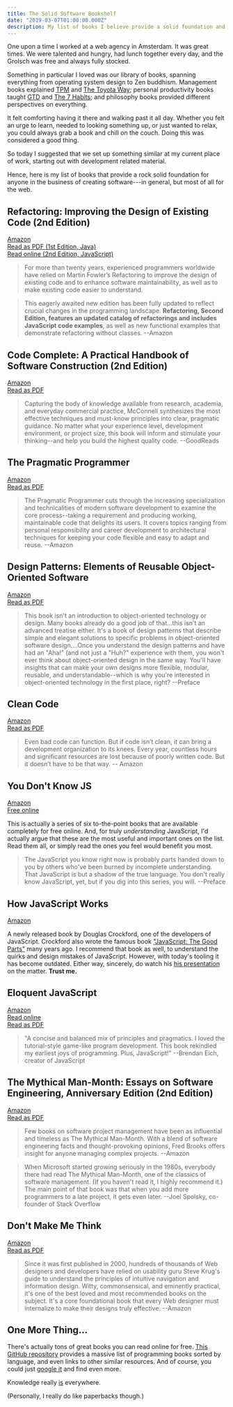 ```yaml
---
title: The Solid Software Bookshelf
date: "2019-03-07T01:00:00.000Z"
description: My list of books I believe provide a solid foundation and are great reads for anyone in the business of creating software. And maybe some other goodies I found online.
---
```


One upon a time I worked at a web agency in Amsterdam. It was great times. We were talented and hungry, had lunch together every day, and the Grolsch was free and always fully stocked.

Something in particular I loved was our library of books, spanning everything from operating system design to Zen buddhism. Management books explained [TPM](https://en.wikipedia.org/wiki/Total_productive_maintenance) and [The Toyota Way](https://en.wikipedia.org/wiki/The_Toyota_Way); personal productivity books taught [GTD](https://en.wikipedia.org/wiki/Getting_Things_Done) and [The 7 Habits](https://en.wikipedia.org/wiki/The_7_Habits_of_Highly_Effective_People); and philosophy books provided different perspectives on everything.

It felt comforting having it there and walking past it all day. Whether you felt an urge to learn, needed to looking something up, or just wanted to relax, you could always grab a book and chill on the couch. Doing this was considered a good thing.

So today I suggested that we set up something similar at my current place of work, starting out with development related material.

Hence, here is my list of books that provide a rock solid foundation for anyone in the business of creating software---in general, but most of all for the web.

## Refactoring: Improving the Design of Existing Code (2nd Edition)

[Amazon](https://www.amazon.com/Refactoring-Improving-Existing-Addison-Wesley-Signature/dp/0134757599)  
[Read as PDF (1st Edition, Java)](https://github.com/PegasusWang/books-1/blob/master/software-development/Refactoring%20%20Improving%20the%20Design%20of%20Existing%20Code.pdf)  
[Read online (2nd Edition, JavaScript)](https://booksvooks.com/nonscrolablepdf/refactoring-improving-the-design-of-existing-code-pdf.html)

> For more than twenty years, experienced programmers worldwide have relied on Martin Fowler’s Refactoring to improve the design of existing code and to enhance software maintainability, as well as to make existing code easier to understand.

> This eagerly awaited new edition has been fully updated to reflect crucial changes in the programming landscape. **Refactoring, Second Edition, features an updated catalog of refactorings and includes JavaScript code examples**, as well as new functional examples that demonstrate refactoring without classes. --Amazon


## Code Complete: A Practical Handbook of Software Construction (2nd Edition)

[Amazon](https://www.amazon.com/Code-Complete-Practical-Handbook-Construction/dp/0735619670)  
[Read as PDF](https://github.com/yiailake/book/blob/master/%5BPROGRAMMING%5D%5BClean%20Code%20by%20Robert%20C%20Martin%5D.pdf)

> Capturing the body of knowledge available from research, academia, and everyday commercial practice, McConnell synthesizes the most effective techniques and must-know principles into clear, pragmatic guidance. No matter what your experience level, development environment, or project size, this book will inform and stimulate your thinking--and help you build the highest quality code. --GoodReads

## The Pragmatic Programmer

[Amazon](https://www.amazon.com/Pragmatic-Programmer-Journeyman-Master/dp/020161622X)  
[Read as PDF](https://github.com/PegasusWang/books-1/blob/master/software-development/The%20Pragmatic%20Programmer.pdf)

> The Pragmatic Programmer cuts through the increasing specialization and technicalities of modern software development to examine the core process--taking a requirement and producing working, maintainable code that delights its users. It covers topics ranging from personal responsibility and career development to architectural techniques for keeping your code flexible and easy to adapt and reuse. --Amazon

## Design Patterns: Elements of Reusable Object-Oriented Software

[Amazon](https://www.amazon.com/dp/0201633612/?tag=stackoverfl08-20)  
[Read as PDF](http://www.javier8a.com/itc/bd1/articulo.pdf)

> This book isn't an introduction to object-oriented technology or design. Many books already do a good job of that...this isn't an advanced treatise either. It's a book of design patterns that describe simple and elegant solutions to specific problems in object-oriented software design....Once you understand the design patterns and have had an "Aha!" (and not just a "Huh?" experience with them, you won't ever think about object-oriented design in the same way. You'll have insights that can make your own designs more flexible, modular, reusable, and understandable--which is why you're interested in object-oriented technology in the first place, right? --Preface

## Clean Code

[Amazon](https://www.amazon.com/Clean-Code-Handbook-Software-Craftsmanship/dp/0132350882)  
[Read as PDF](https://github.com/PegasusWang/books-1/blob/master/software-development/Clean%20Code.pdf)

> Even bad code can function. But if code isn’t clean, it can bring a development organization to its knees. Every year, countless hours and significant resources are lost because of poorly written code. But it doesn’t have to be that way. -- Amazon

## You Don't Know JS

[Amazon](https://www.amazon.com/gp/bookseries/B01N9EBP9V)  
[Free online](https://github.com/getify/You-Dont-Know-JS)

This is actually a series of six to-the-point books that are available completely for free online. And, for truly *understanding* JavaScript, I'd actually argue that these are the most useful and important ones on the list. Read them all, or simply read the ones you feel would benefit you most.

> The JavaScript you know right now is probably parts handed down to you by others who've been burned by incomplete understanding. That JavaScript is but a shadow of the true language. You don't really know JavaScript, yet, but if you dig into this series, you will. --Preface

## How JavaScript Works

[Amazon](https://www.amazon.com/How-JavaScript-Works-Douglas-Crockford/dp/1949815005)

A newly released book by Douglas Crockford, one of the developers of JavaScript. Crockford also wrote the famous book ["JavaScript: The Good Parts"](https://andersonguelphjs.github.io/OReilly_JavaScript_The_Good_Parts_May_2008.pdf) many years ago. I recommend that book as well, to understand the quirks and design mistakes of JavaScript. However, with today's tooling it has become outdated. Either way, sincerely, do watch his [his presentation](https://www.youtube.com/watch?v=hQVTIJBZook) on the matter. **Trust me.**

## Eloquent JavaScript
[Amazon](https://www.amazon.com/Eloquent-JavaScript-3rd-Introduction-Programming/dp/1593279507)  
[Read online](https://eloquentjavascript.net/)  
[Read as PDF](https://eloquentjavascript.net/Eloquent_JavaScript.pdf)

> "A concise and balanced mix of principles and pragmatics. I loved the tutorial-style game-like program development. This book rekindled my earliest joys of programming. Plus, JavaScript!" --Brendan Eich, creator of JavaScript

## The Mythical Man-Month: Essays on Software Engineering, Anniversary Edition (2nd Edition)

[Amazon](https://www.amazon.com/Mythical-Man-Month-Software-Engineering-Anniversary/dp/0201835959)  
[Read as PDF](http://digilib.stmik-banjarbaru.ac.id/data.bc/23.%20Addison%20Wesley%20Series/Addison.Wesley.The.Mythical.Man.Month.Essays.On.Software.Eng.pdf)

> Few books on software project management have been as influential and timeless as The Mythical Man-Month. With a blend of software engineering facts and thought-provoking opinions, Fred Brooks offers insight for anyone managing complex projects. --Amazon

> When Microsoft started growing seriously in the 1980s, everybody there had read The Mythical Man-Month, one of the classics of software management. (If you haven't read it, I highly recommend it.) The main point of that book was that when you add more programmers to a late project, it gets even later. --Joel Spolsky, co-founder of Stack Overflow

## Don't Make Me Think

[Amazon](https://www.amazon.com/dp/0321965515)  
[Read as PDF](http://ptgmedia.pearsoncmg.com/images/9780321965516/samplepages/0321965515.pdf)  

> Since it was first published in 2000, hundreds of thousands of Web designers and developers have relied on usability guru Steve Krug's guide to understand the principles of intuitive navigation and information design. Witty, commonsensical, and eminently practical, it's one of the best loved and most recommended books on the subject. It's a core foundational book that every Web designer must internalize to make their designs truly effective. --Amazon

## One More Thing...

There's actually tons of great books you can read online for free. [This GitHub repository](https://github.com/EbookFoundation/free-programming-books) provides a massive list of programming books sorted by language, and even links to other similar resources. And of course, you could just [google it](https://www.google.com/search?client=firefox-b-d&q=free+online+programming+books) and find even more.

Knowledge really [is](https://github.com/yiailake/book) everywhere.

(Personally, I really do like paperbacks though.)

